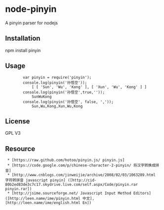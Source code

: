 # node-pinyin

A pinyin parser for nodejs

## Installation

npm install pinyin

## Usage
            var pinyin = require('pinyin');
            console.log(pinyin('孙悟空'));
                [ [ 'Sun', 'Wu', 'Kong' ], [ 'Xun', 'Wu', 'Kong' ] ]
            console.log(pinyin('孙悟空',true,''));
                SunWuKong
            console.log(pinyin('孙悟空', false, ','));
                Sun,Wu,Kong,Xun,Wu,Kong

## License

GPL V3

## Resource
     * [https://raw.github.com/hotoo/pinyin.js/ pinyin.js]
     * [https://code.google.com/p/chinese-character-2-pinyin/ 将汉字转换成拼音]
     * [http://www.cnblogs.com/jinweijie/archive/2008/02/03/1063289.html 字符转拼音 javascript pinyin] ([http://cid-80b2ed83de3c7c17.skydrive.live.com/self.aspx/Code/pinyin.rar pinyin.rar])
     * [http://jsime.sourceforge.net/ Javascript Input Method Editors] ([http://leen.name/ime/pinyin.html 中文], [http://leen.name/ime/english.html En])
